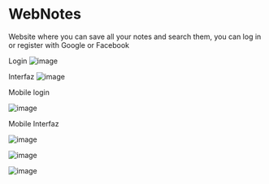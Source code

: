 # WebNotes
Website where you can save all your notes and search them, you can log in or register with Google or Facebook

Login
![image](https://user-images.githubusercontent.com/66845300/181578107-5ab77810-f1b0-45dc-aadd-5aaac35d5044.png)

Interfaz
![image](https://user-images.githubusercontent.com/66845300/181577952-5558a481-d733-4916-9e87-1cc5fe1f75d0.png)

Mobile login 

![image](https://user-images.githubusercontent.com/66845300/182656895-070a6970-0ef4-426c-a046-846a258f7835.png)

Mobile Interfaz

![image](https://user-images.githubusercontent.com/66845300/182657104-766e4185-65ad-40a8-a041-c512d82b2396.png)

![image](https://user-images.githubusercontent.com/66845300/182657218-f6dc95be-3f3e-4228-a2d1-ae7ed18fbef7.png)

![image](https://user-images.githubusercontent.com/66845300/182657536-2858d984-bc57-47e7-b38a-06b6ae07d2b1.png)
